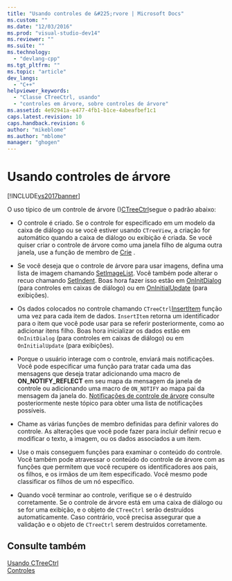 ```yaml
---
title: "Usando controles de &#225;rvore | Microsoft Docs"
ms.custom: ""
ms.date: "12/03/2016"
ms.prod: "visual-studio-dev14"
ms.reviewer: ""
ms.suite: ""
ms.technology: 
  - "devlang-cpp"
ms.tgt_pltfrm: ""
ms.topic: "article"
dev_langs: 
  - "C++"
helpviewer_keywords: 
  - "Classe CTreeCtrl, usando"
  - "controles em árvore, sobre controles de árvore"
ms.assetid: 4e92941a-e477-4fb1-b1ce-4abeafbef1c1
caps.latest.revision: 10
caps.handback.revision: 6
author: "mikeblome"
ms.author: "mblome"
manager: "ghogen"
---
```

# Usando controles de &#225;rvore
[!INCLUDE[vs2017banner](../assembler/inline/includes/vs2017banner.md)]

O uso típico de um controle de árvore \(\)[CTreeCtrl](../mfc/reference/ctreectrl-class.md)segue o padrão abaixo:  
  
-   O controle é criado.  Se o controle for especificado em um modelo da caixa de diálogo ou se você estiver usando `CTreeView`, a criação for automático quando a caixa de diálogo ou exibição é criada.  Se você quiser criar o controle de árvore como uma janela filho de alguma outra janela, use a função de membro de [Crie](../Topic/CTreeCtrl::Create.md) .  
  
-   Se você deseja que o controle de árvore para usar imagens, defina uma lista de imagem chamando [SetImageList](../Topic/CTreeCtrl::SetImageList.md).  Você também pode alterar o recuo chamando [SetIndent](../Topic/CTreeCtrl::SetIndent.md).  Boas hora fazer isso estão em [OnInitDialog](../Topic/CDialog::OnInitDialog.md) \(para controles em caixas de diálogo\) ou em [OnInitialUpdate](../Topic/CView::OnInitialUpdate.md) \(para exibições\).  
  
-   Os dados colocados no controle chamando `CTreeCtrl`[InsertItem](../Topic/CTreeCtrl::InsertItem.md) função uma vez para cada item de dados.  `InsertItem` retorna um identificador para o item que você pode usar para se referir posteriormente, como ao adicionar itens filho.  Boas hora inicializar os dados estão em `OnInitDialog` \(para controles em caixas de diálogo\) ou em `OnInitialUpdate` \(para exibições\).  
  
-   Porque o usuário interage com o controle, enviará mais notificações.  Você pode especificar uma função para tratar cada uma das mensagens que deseja tratar adicionando uma macro de **ON\_NOTIFY\_REFLECT** em seu mapa da mensagem da janela de controle ou adicionando uma macro de `ON_NOTIFY` ao mapa pai da mensagem da janela do.  [Notificações de controle de árvore](../mfc/tree-control-notification-messages.md) consulte posteriormente neste tópico para obter uma lista de notificações possíveis.  
  
-   Chame as várias funções de membro definidas para definir valores do controle.  As alterações que você pode fazer para incluir definir recuo e modificar o texto, a imagem, ou os dados associados a um item.  
  
-   Use o mais conseguem funções para examinar o conteúdo do controle.  Você também pode atravessar o conteúdo do controle de árvore com as funções que permitem que você recupere os identificadores aos pais, os filhos, e os irmãos de um item especificado.  Você mesmo pode classificar os filhos de um nó específico.  
  
-   Quando você terminar ao controle, verifique se o é destruído corretamente.  Se o controle de árvore está em uma caixa de diálogo ou se for uma exibição, e o objeto de `CTreeCtrl` serão destruídos automaticamente.  Caso contrário, você precisa assegurar que a validação e o objeto de `CTreeCtrl` serem destruídos corretamente.  
  
## Consulte também  
 [Usando CTreeCtrl](../Topic/Using%20CTreeCtrl.md)   
 [Controles](../mfc/controls-mfc.md)